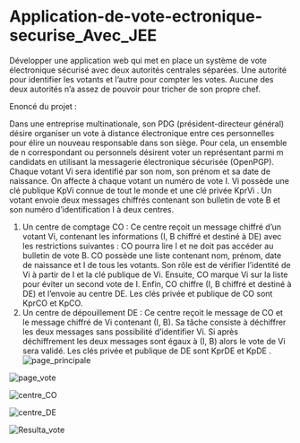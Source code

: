 # Application-de-vote-ectronique-securise_Avec_JEE
Développer une application web qui met en place un système de vote électronique sécurisé avec deux 
autorités centrales séparées. Une autorité pour identifier les votants et l’autre pour compter 
les votes. Aucune des deux autorités n’a assez de pouvoir pour tricher de son propre chef.

Enoncé du projet :

Dans une entreprise multinationale, son PDG (président-directeur général) désire organiser
un vote à distance électronique entre ces personnelles pour élire un nouveau responsable
dans son siège. Pour cela, un ensemble de n correspondant ou personnels désirent voter un
représentant parmi m candidats en utilisant la messagerie électronique sécurisée (OpenPGP).
Chaque votant Vi sera identifié par son nom, son prénom et sa date de naissance. On affecte
à chaque votant un numéro de vote I. Vi possède une clé publique KpVi connue de tout le
monde et une clé privée KprVi . Un votant envoie deux messages chiffrés contenant son
bulletin de vote B et son numéro d’identification I à deux centres.

1. Un centre de comptage CO : Ce centre reçoit un message chiffré d’un votant Vi,
contenant les informations (I, B chiffré et destiné à DE) avec les restrictions
suivantes : CO pourra lire I et ne doit pas accéder au bulletin de vote B. CO possède
une liste contenant nom, prénom, date de naissance et I de tous les votants. Son rôle
est de vérifier l’identité de Vi à partir de I et la clé publique de Vi. Ensuite, CO marque
Vi sur la liste pour éviter un second vote de I. Enfin, CO chiffre (I, B chiffré et destiné
à DE) et l’envoie au centre DE. Les clés privée et publique de CO sont KprCO et KpCO.
2. Un centre de dépouillement DE : Ce centre reçoit le message de CO et le message
chiffré de Vi contenant (I, B). Sa tâche consiste à déchiffrer les deux messages sans
possibilité d’identifier Vi. Si après déchiffrement les deux messages sont égaux à (I, B)
alors le vote de Vi sera validé. Les clés privée et publique de DE sont KprDE et KpDE
. 
![page_principale](https://user-images.githubusercontent.com/76055517/146623052-91cc2d48-bbab-4c6e-a4e7-9499f406d3d1.PNG)

![page_vote](https://user-images.githubusercontent.com/76055517/146623387-95cd143e-5643-4a92-bb87-900fd9f5d62b.PNG)

![centre_CO](https://user-images.githubusercontent.com/76055517/146623395-995c9e1a-23e2-4e5c-bbd0-14ae31ab0be4.PNG)

![centre_DE](https://user-images.githubusercontent.com/76055517/146623408-319d32db-4967-44b9-adff-d8f335b19f1c.PNG)


![Resulta_vote](https://user-images.githubusercontent.com/76055517/146623415-40793ff2-89a5-4ded-9824-d9ca84580104.PNG)
